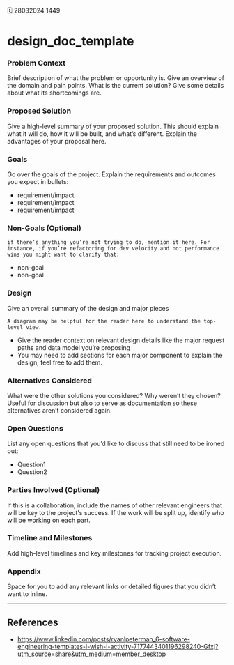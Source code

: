🗓️ 28032024 1449

# design_doc_template
### Problem Context
Brief description of what the problem or opportunity is. Give an overview of the domain and pain points. What is the current solution? Give some details about what its shortcomings are.
### Proposed Solution
Give a high-level summary of your proposed solution. This should explain what it will do, how it will be built, and what’s different. Explain the advantages of your proposal here.

### Goals
Go over the goals of the project. Explain the requirements and outcomes you expect in bullets:
- requirement/impact
- requirement/impact
- requirement/impact
### Non-Goals (Optional)
```ad-note
if there’s anything you’re not trying to do, mention it here. For instance, if you’re refactoring for dev velocity and not performance wins you might want to clarify that:
```
- non-goal
- non-goal
### Design
Give an overall summary of the design and major pieces
```ad-tip
A diagram may be helpful for the reader here to understand the top-level view. 
```

- Give the reader context on relevant design details like the major request paths and data model you’re proposing
- You may need to add sections for each major component to explain the design, feel free to add them.
### Alternatives Considered
What were the other solutions you considered? Why weren’t they chosen? Useful for discussion but also to serve as documentation so these alternatives aren’t considered again.

### Open Questions
List any open questions that you’d like to discuss that still need to be ironed out:
- Question1
- Question2

### Parties Involved (Optional)
If this is a collaboration, include the names of other relevant engineers that will be key to the project's success. If the work will be split up, identify who will be working on each part.

### Timeline and Milestones
Add high-level timelines and key milestones for tracking project execution.
### Appendix
Space for you to add any relevant links or detailed figures that you didn’t want to inline.


--- 
## References
- https://www.linkedin.com/posts/ryanlpeterman_6-software-engineering-templates-i-wish-i-activity-7177443401196298240-Gfxj?utm_source=share&utm_medium=member_desktop